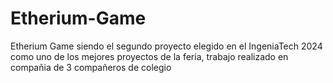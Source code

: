 # Etherium-Game
Etherium Game siendo el segundo proyecto elegido en el IngeniaTech 2024 como uno de los mejores proyectos de la feria, trabajo realizado en compañia de 3 compañeros de colegio
